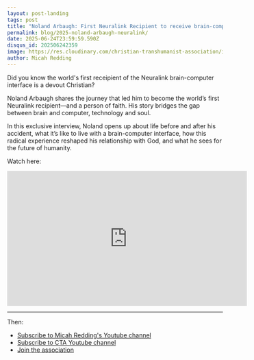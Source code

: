 ```yaml
---
layout: post-landing
tags: post
title: "Noland Arbaugh: First Neuralink Recipient to receive brain-computer interface"
permalink: blog/2025-noland-arbaugh-neuralink/
date: 2025-06-24T23:59:59.590Z
disqus_id: 202506242359
image: https://res.cloudinary.com/christian-transhumanist-association/image/upload/v1751292628/noland-arbaugh-1.png
author: Micah Redding
---
```


Did you know the world's first receipient of the Neuralink brain-computer interface is a devout Christian?

Noland Arbaugh shares the journey that led him to become the world’s first Neuralink recipient—and a person of faith. His story bridges the gap between brain and computer, technology and soul.

In this exclusive interview, Noland opens up about life before and after his accident, what it’s like to live with a brain-computer interface, how this radical experience reshaped his relationship with God, and what he sees for the future of humanity.

Watch here:

<iframe width="560" height="315" src="https://www.youtube.com/embed/xw2Y258hCpU?si=qcgTrOXVSD1XvzmB" title="YouTube video player" frameborder="0" allow="accelerometer; autoplay; clipboard-write; encrypted-media; gyroscope; picture-in-picture; web-share" referrerpolicy="strict-origin-when-cross-origin" allowfullscreen></iframe>

---

Then:

- [Subscribe to Micah Redding's Youtube channel](https://www.youtube.com/@MicahRedding?sub_confirmation=1)
- [Subscribe to CTA Youtube channel](https://www.youtube.com/@ChristianTranshumanism?sub_confirmation=1)
- [Join the association](https://www.christiantranshumanism.org/join/)
